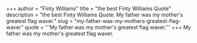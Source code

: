 +++
author = "Finty Williams"
title = "the best Finty Williams Quote"
description = "the best Finty Williams Quote: My father was my mother's greatest flag waver."
slug = "my-father-was-my-mothers-greatest-flag-waver"
quote = '''My father was my mother's greatest flag waver.'''
+++
My father was my mother's greatest flag waver.
